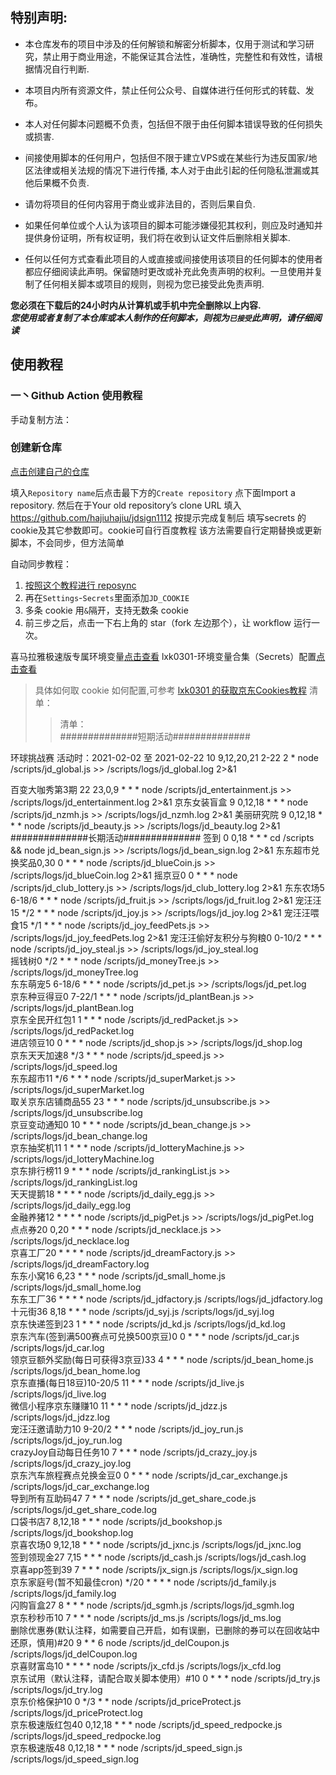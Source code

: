 
## 特别声明: 

* 本仓库发布的项目中涉及的任何解锁和解密分析脚本，仅用于测试和学习研究，禁止用于商业用途，不能保证其合法性，准确性，完整性和有效性，请根据情况自行判断.

* 本项目内所有资源文件，禁止任何公众号、自媒体进行任何形式的转载、发布。

* 本人对任何脚本问题概不负责，包括但不限于由任何脚本错误导致的任何损失或损害.

* 间接使用脚本的任何用户，包括但不限于建立VPS或在某些行为违反国家/地区法律或相关法规的情况下进行传播, 本人对于由此引起的任何隐私泄漏或其他后果概不负责.

* 请勿将项目的任何内容用于商业或非法目的，否则后果自负.

* 如果任何单位或个人认为该项目的脚本可能涉嫌侵犯其权利，则应及时通知并提供身份证明，所有权证明，我们将在收到认证文件后删除相关脚本.

* 任何以任何方式查看此项目的人或直接或间接使用该项目的任何脚本的使用者都应仔细阅读此声明。保留随时更改或补充此免责声明的权利。一旦使用并复制了任何相关脚本或项目的规则，则视为您已接受此免责声明.

 **您必须在下载后的24小时内从计算机或手机中完全删除以上内容.**  </br>
 ***您使用或者复制了本仓库或本人制作的任何脚本，则视为`已接受`此声明，请仔细阅读*** 

## 使用教程

### 一丶Github Action 使用教程
手动复制方法：
### 创建新仓库

[点击创建自己的仓库](https://github.com/new)

填入`Repository name`后点击最下方的`Create repository` 点下面Import a repository.
然后在于Your old repository’s clone URL 填入 https://github.com/hajiuhajiu/jdsign1112 按提示完成复制后
填写secrets 的cookie及其它参数即可。cookie可自行百度教程
该方法需要自行定期替换或更新脚本，不会同步，但方法简单

自动同步教程：
1. [按照这个教程进行 reposync](backup/reposync.md)
2. 再在`Settings`-`Secrets`里面添加`JD_COOKIE`
3. 多条 cookie 用`&`隔开，支持无数条 cookie
4. 前三步之后，点击一下右上角的 star（fork 左边那个），让 workflow 运行一次。

喜马拉雅极速版专属环境变量[点击查看](backup/xmly/xmly.md)
lxk0301-环境变量合集（Secrets）配置[点击查看](https://gitee.com/lxk0301/jd_scripts/blob/master/githubAction.md)

> 具体如何取 cookie 如何配置,可参考 [lxk0301 的获取京东Cookies教程](https://gitee.com/lxk0301/jd_scripts/blob/master/backUp/GetJdCookie.md)
> 清单：
> > 清单：  
> ##############短期活动############## 

环球挑战赛 活动时：2021-02-02 至 2021-02-22  10 9,12,20,21 2-22 2 * node /scripts/jd_global.js >> /scripts/logs/jd_global.log 2>&1 

百变大咖秀第3期  22 23,0,9 * * * node /scripts/jd_entertainment.js >> /scripts/logs/jd_entertainment.log 2>&1
 京东女装盲盒 9 0,12,18 * * * node /scripts/jd_nzmh.js >> /scripts/logs/jd_nzmh.log 2>&1
 美丽研究院 9 0,12,18 * * * node /scripts/jd_beauty.js >> /scripts/logs/jd_beauty.log 2>&1
##############长期活动##############
 签到  0 0,18 * * * cd /scripts && node jd_bean_sign.js >> /scripts/logs/jd_bean_sign.log 2>&1
 东东超市兑换奖品0,30 0 * * * node /scripts/jd_blueCoin.js >> /scripts/logs/jd_blueCoin.log 2>&1
 摇京豆0 0 * * * node /scripts/jd_club_lottery.js >> /scripts/logs/jd_club_lottery.log 2>&1
 东东农场5 6-18/6 * * * node /scripts/jd_fruit.js >> /scripts/logs/jd_fruit.log 2>&1
 宠汪汪15 */2 * * * node /scripts/jd_joy.js >> /scripts/logs/jd_joy.log 2>&1
 宠汪汪喂食15 */1 * * * node /scripts/jd_joy_feedPets.js >> /scripts/logs/jd_joy_feedPets.log 2>&1
 宠汪汪偷好友积分与狗粮0 0-10/2 * * * node /scripts/jd_joy_steal.js >> /scripts/logs/jd_joy_steal.log     
 摇钱树0 */2 * * * node /scripts/jd_moneyTree.js >> /scripts/logs/jd_moneyTree.log     
 东东萌宠5 6-18/6 * * * node /scripts/jd_pet.js >> /scripts/logs/jd_pet.log     
 京东种豆得豆0 7-22/1 * * * node /scripts/jd_plantBean.js >> /scripts/logs/jd_plantBean.log     
 京东全民开红包1 1 * * * node /scripts/jd_redPacket.js >> /scripts/logs/jd_redPacket.log     
 进店领豆10 0 * * * node /scripts/jd_shop.js >> /scripts/logs/jd_shop.log     
 京东天天加速8 */3 * * * node /scripts/jd_speed.js >> /scripts/logs/jd_speed.log     
 东东超市11 */6 * * * node /scripts/jd_superMarket.js >> /scripts/logs/jd_superMarket.log     
 取关京东店铺商品55 23 * * * node /scripts/jd_unsubscribe.js >> /scripts/logs/jd_unsubscribe.log     
 京豆变动通知0 10 * * * node /scripts/jd_bean_change.js >> /scripts/logs/jd_bean_change.log     
 京东抽奖机11 1 * * * node /scripts/jd_lotteryMachine.js >> /scripts/logs/jd_lotteryMachine.log     
 京东排行榜11 9 * * * node /scripts/jd_rankingList.js >> /scripts/logs/jd_rankingList.log     
 天天提鹅18 * * * * node /scripts/jd_daily_egg.js >> /scripts/logs/jd_daily_egg.log     
 金融养猪12 * * * * node /scripts/jd_pigPet.js >> /scripts/logs/jd_pigPet.log     
 点点券20 0,20 * * * node /scripts/jd_necklace.js >> /scripts/logs/jd_necklace.log     
 京喜工厂20 * * * * node /scripts/jd_dreamFactory.js >> /scripts/logs/jd_dreamFactory.log     
 东东小窝16 6,23 * * * node /scripts/jd_small_home.js    /scripts/logs/jd_small_home.log     
 东东工厂36 * * * * node /scripts/jd_jdfactory.js    /scripts/logs/jd_jdfactory.log     
 十元街36 8,18 * * * node /scripts/jd_syj.js    /scripts/logs/jd_syj.log     
 京东快递签到23 1 * * * node /scripts/jd_kd.js    /scripts/logs/jd_kd.log     
 京东汽车(签到满500赛点可兑换500京豆)0 0 * * * node /scripts/jd_car.js    /scripts/logs/jd_car.log     
 领京豆额外奖励(每日可获得3京豆)33 4 * * * node /scripts/jd_bean_home.js    /scripts/logs/jd_bean_home.log     
 京东直播(每日18豆)10-20/5 11 * * * node /scripts/jd_live.js    /scripts/logs/jd_live.log     
 微信小程序京东赚赚10 11 * * * node /scripts/jd_jdzz.js    /scripts/logs/jd_jdzz.log     
 宠汪汪邀请助力10 9-20/2 * * * node /scripts/jd_joy_run.js    /scripts/logs/jd_joy_run.log     
 crazyJoy自动每日任务10 7 * * * node /scripts/jd_crazy_joy.js    /scripts/logs/jd_crazy_joy.log     
 京东汽车旅程赛点兑换金豆0 0 * * * node /scripts/jd_car_exchange.js    /scripts/logs/jd_car_exchange.log     
 导到所有互助码47 7 * * * node /scripts/jd_get_share_code.js    /scripts/logs/jd_get_share_code.log     
 口袋书店7 8,12,18 * * * node /scripts/jd_bookshop.js    /scripts/logs/jd_bookshop.log     
 京喜农场0 9,12,18 * * * node /scripts/jd_jxnc.js    /scripts/logs/jd_jxnc.log     
 签到领现金27 7,15 * * * node /scripts/jd_cash.js    /scripts/logs/jd_cash.log     
 京喜app签到39 7 * * * node /scripts/jx_sign.js    /scripts/logs/jx_sign.log     
 京东家庭号(暂不知最佳cron) */20 * * * * node /scripts/jd_family.js    /scripts/logs/jd_family.log     
 闪购盲盒27 8 * * * node /scripts/jd_sgmh.js    /scripts/logs/jd_sgmh.log     
 京东秒秒币10 7 * * * node /scripts/jd_ms.js    /scripts/logs/jd_ms.log     
 删除优惠券(默认注释，如需要自己开启，如有误删，已删除的券可以在回收站中还原，慎用)#20 9 * * 6 node /scripts/jd_delCoupon.js    /scripts/logs/jd_delCoupon.log     
 京喜财富岛10 * * * *  node /scripts/jx_cfd.js    /scripts/logs/jx_cfd.log     
 京东试用（默认注释，请配合取关脚本使用）#10 0 * * *  node /scripts/jd_try.js    /scripts/logs/jd_try.log     
 京东价格保护10 0 */3 * *  node /scripts/jd_priceProtect.js    /scripts/logs/jd_priceProtect.log     
 京东极速版红包40 0,12,18 * * *  node /scripts/jd_speed_redpocke.js    /scripts/logs/jd_speed_redpocke.log     
 京东极速版48 0,12,18 * * *  node /scripts/jd_speed_sign.js    /scripts/logs/jd_speed_sign.log     

